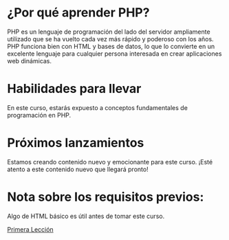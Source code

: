 # ¿Por qué aprender PHP?

PHP es un lenguaje de programación del lado del servidor ampliamente utilizado que se ha vuelto cada vez más rápido y poderoso con los años. PHP funciona bien con HTML y bases de datos, lo que lo convierte en un excelente lenguaje para cualquier persona interesada en crear aplicaciones web dinámicas.

# Habilidades para llevar

En este curso, estarás expuesto a conceptos fundamentales de programación en PHP.

# Próximos lanzamientos

Estamos creando contenido nuevo y emocionante para este curso. ¡Esté atento a este contenido nuevo que llegará pronto!

# Nota sobre los requisitos previos:

Algo de HTML básico es útil antes de tomar este curso.

[Primera Lección](https://github.com/sebastiantorres86/curso-php/blob/master/introduction-to-php.md)